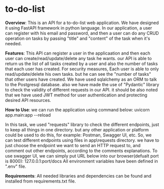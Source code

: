 # to-do-list
**Overview**:
This is an API for a to-do-list web application. We have designed it using FastAPI framework in python language.
In our application, a user can register with his email and password, and then a user can do any CRUD operation on tasks by passing
"title" and "content" of the task when it's needed.

**Features**:
This API can register a user in the applicaation and then each user can create/read/update/delete any task he wants.
our API is able to return us the list of all tasks created by a user and also the number of tasks that each user has created.
For security measures, Each user is able to only read/update/delete his own tasks. but he can see the "number of tasks"
that other users have created.
We have used sqlalchemy as an ORM to talk to the Postgresql database. also we have made the use of "Pydantic" library to check
the validity of different requests in our API. it should be also noted that we have used JWT method for user authentication
and protecting desired API resources.


**How to Use**:
we can run the application using command below:
uvicorn app.main:app --reload

In this task, we used "requests" library to check the different endpoints, just to keep all things in one directory.
but any other application or platform could be used to do this, for example: Postman, Swagger UI, etc.
So, we can test different endpoints using files in app\requests directory. we have to just choose the endpoint we want to
send an HTTP request to, and comment out other endpoints, according to the comments explanations.
To use swagger UI, we can simply put URL below into our browser(defualt port is 8000):
127.0.0.1:port/docs
All environment variables have been defined in ".env" file.

**Requirements**:
All needed libraries and dependencies can be found and installed from requirements.txt file.
